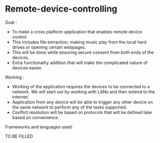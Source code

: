 # Remote-device-controlling

Goal : <br/>

* To make a cross platform application that enables remote device control. <br/>
* This includes file extraction, making music play from the local hard drives or opening certain webpages. <br/>
* This will be done while ensuring secure consent from both ends of the devices. <br/>
* Extra functionality addition that will make the complicated nature of devices easier. <br/>

Working : <br/>

* Working of the application requires the devices to be connected to a network. We will start out by working with LANs and then extend to the internet.
* Application from any device will be able to trigger any other device on the same network to perform any of the tasks supported.
* Conflict resolution will be based on protocols that will be defined later based on convenience.

Frameworks and languages used: <br/>

TO BE FILLED
